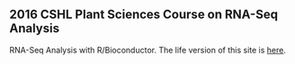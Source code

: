 ##  2016 CSHL Plant Sciences Course on RNA-Seq Analysis

RNA-Seq Analysis with R/Bioconductor. The life version of this site is [here](https://tgirke.github.io/CSHL_RNAseq).

